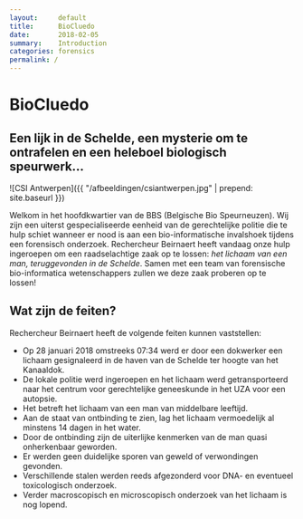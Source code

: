 ```yaml
---
layout:     default
title:      BioCluedo
date:       2018-02-05
summary:    Introduction
categories: forensics
permalink: /
---
```


# BioCluedo

## Een lijk in de Schelde, een mysterie om te ontrafelen en een heleboel biologisch speurwerk...

![CSI Antwerpen]({{ "/afbeeldingen/csiantwerpen.jpg" | prepend: site.baseurl }})

<!---
![]({{ "/assets/img/csiantwerpen.jpg" | prepend: site.baseurl }})-->

Welkom in het hoofdkwartier van de BBS (Belgische Bio Speurneuzen). Wij zijn een uiterst gespecialiseerde eenheid van de gerechtelijke politie die te hulp schiet wanneer er nood is aan een bio-informatische invalshoek tijdens een forensisch onderzoek. Rechercheur Beirnaert heeft vandaag onze hulp ingeroepen om een raadselachtige zaak op te lossen: *het lichaam van een man, teruggevonden in de Schelde*. Samen met een team van forensische bio-informatica wetenschappers zullen we deze zaak proberen op te lossen!

## Wat zijn de feiten?

Rechercheur Beirnaert heeft de volgende feiten kunnen vaststellen:

- Op 28 januari 2018 omstreeks 07:34 werd er door een dokwerker een lichaam gesignaleerd in de haven van de Schelde ter hoogte van het Kanaaldok.
- De lokale politie werd ingeroepen en het lichaam werd getransporteerd naar het centrum voor gerechtelijke geneeskunde in het UZA voor een autopsie.
- Het betreft het lichaam van een man van middelbare leeftijd.
- Aan de staat van ontbinding te zien, lag het lichaam vermoedelijk al minstens 14 dagen in het water.
- Door de ontbinding zijn de uiterlijke kenmerken van de man quasi onherkenbaar geworden.
- Er werden geen duidelijke sporen van geweld of verwondingen gevonden.
- Verschillende stalen werden reeds afgezonderd voor DNA- en eventueel toxicologisch onderzoek.
- Verder macroscopisch en microscopisch onderzoek van het lichaam is nog lopend.

<!-- [Het werk kan beginnen, klik hier om te starten!]({{"/pairwise_alignment" | prepend: site.baseurl }}) -->
